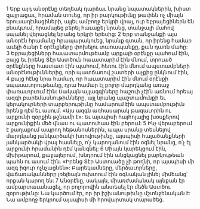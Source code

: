 1 Երբ այդ անօրէնը տեղեակ դարձաւ նրանց նպատակներին, խիստ զայրացաւ, հրաման տուեց, որ իր բարկութիւնը թափեն ոչ միայն երուսաղէմացիների, այլեւ ամբողջ երկրի վրայ, ուր եբրայեցիներն են բնակւում, հրամայեց բերել հաւաքել նրանց, տանջալի մահով սպանել վերացնել նրանց երկրի երեսից: 2 Երբ տանջանքի այս անօրէն հրամանը հրապարակուեց, նրանք գտան, որ իրենց համար աւելի ծանր է օրէնքները փոխելու տառապանքը, քան դառն մահը: 3 Եբրայեցիները հաւատարմութեամբ արքայի օրէնքը պահում էին, բայց եւ իրենց Տէր Աստծուն հաւատարիմ էին մնում, տրուած օրէնքները հաստատ էին պահում, հեռու էին մնում ապստամբների անօրէնութիւններից, որի պատճառով շատերի աչքից ընկնում էին, 4 բայց հէնց նրա համար, որ հաւատարիմ էին մնում օրէնքի սպասաւորութեանը, դրա համար էլ բոլոր մարդկանց առաջ փառաւորւում էին: Սակայն այլազգիները հաշուի չէին առնում հրեայ ազգի բարեմասնութիւնները, այլ նրանց պաշտամունքի եւ կերակուրների տարբերութիւնը համարում էին ապստամբութիւն իրենց դէմ եւ ասում. «Այս ազգն առհասարակ թագաւորին ու արքունի զօրքին թշնամի է»: Եւ այսպիսի հայհոյալից խօսքերով արքունիքին մեծ վնաս ու պատուհաս էին բերում:
5 Ինչ վերաբերում է քաղաքում ապրող հեթանոսներին, ապա սրանք տեսնելով մարդկանց յանկարծակի խռովութիւնը, այսպիսի հալածանքների յանկարծակի վրայ հասնելը, ո՛չ կարողանում էին օգնել նրանց, ո՛չ էլ արքունի հրամանին դէմ կանգնել: 6 Միայն կարեկցում էին, մխիթարում, քաջալերում, խնդրում էին անցկացնել բարկութեան պահն ու ասում էին. «Իրենց Տէր Աստուածը չի թողնի, որ այսպիսի մի ազգ իզուր ոչնչացնեն»: Բարեկամները, մերձաւորները, վաճառականները լռելեայն ուխտում էին օգնական լինել միմեանց՝ որքան կարող են: 7 Անօրէնը, սակայն, միառժամանակ այնքան էր ամբարտաւանացել, որ բոլորովին անտեսել էր մեծն Աստծու զօրութիւնը: Նա կարծում էր, որ իր իշխանութիւնը մշտնջենական է: Նա ամբողջ երկրում այսպիսի մի հրովարտակ տարածեց.
